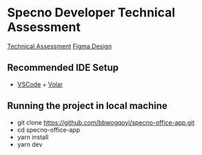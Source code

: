# Specno Developer Technical Assessment 

[Technical Assessment](https://doc.clickup.com/p/h/2fjbb-6924/1724629f64756b8/2fjbb-6984)
[Figma Design](https://www.figma.com/file/zjxFBi6BYz33lIOvm0kufG/Intermediate-Tech-Assessment?node-id=0%3A1)

## Recommended IDE Setup

- [VSCode](https://code.visualstudio.com/) + [Volar](https://marketplace.visualstudio.com/items?itemName=johnsoncodehk.volar)


## Running the project in local machine

- git clone https://github.com/bbwogqoyi/specno-office-app.git
- cd specno-office-app
- yarn install
- yarn dev
